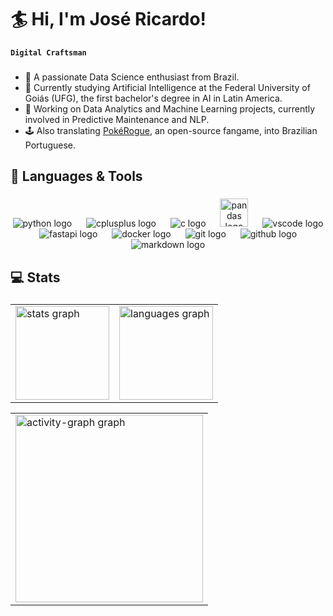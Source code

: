 # 🏄 Hi, I'm José Ricardo!

**`Digital Craftsman`**

###

- 🦾 A passionate Data Science enthusiast from Brazil.
- 🌱 Currently studying Artificial Intelligence at the Federal University of Goiás (UFG), the first bachelor's degree in AI in Latin America.
- 🤖 Working on Data Analytics and Machine Learning projects, currently involved in Predictive Maintenance and NLP.
- 🕹️ Also translating [PokéRogue](https://github.com/pagefaultgames/pokerogue), an open-source fangame, into Brazilian Portuguese.

###

## 🧰 Languages & Tools

###

<div align="center">
  <img src="https://skillicons.dev/icons?i=py" alt="python logo"  />
  <img width="15" />
  <img src="https://skillicons.dev/icons?i=cpp" alt="cplusplus logo"  />
  <img width="15" />
  <img src="https://skillicons.dev/icons?i=c" alt="c logo"  />
  <img width="15" />
  <img src="https://cdn.jsdelivr.net/gh/devicons/devicon/icons/pandas/pandas-original.svg" height=45px alt="pandas logo"  />
  <img width="15" />
  <img src="https://skillicons.dev/icons?i=vscode" alt="vscode logo"  />
  <img width="15" />
  <img src="https://skillicons.dev/icons?i=fastapi" alt="fastapi logo"  />
  <img width="15" />
  <img src="https://skillicons.dev/icons?i=docker" alt="docker logo"  />
  <img width="15" />
  <img src="https://skillicons.dev/icons?i=git" alt="git logo"  />
  <img width="15" />
  <img src="https://skillicons.dev/icons?i=github" alt="github logo"  />
  <img width="15" />
  <img src="https://skillicons.dev/icons?i=md" alt="markdown logo"  />
</div>

###

## 💻 Stats

###

<div align="center">
  <table>
    <tr>
      <td><img src="https://github-readme-stats.vercel.app/api?username=josericardo-fo&hide_title=false&hide_rank=false&show_icons=true&include_all_commits=true&count_private=true&disable_animations=false&theme=react&locale=en&hide_border=false&order=1" height="150" alt="stats graph"  /></td>
      <td><img src="https://github-readme-stats.vercel.app/api/top-langs?username=josericardo-fo&locale=en&hide_title=false&layout=compact&card_width=320&langs_count=5&theme=react&hide_border=false&order=2" height="150" alt="languages graph"  /></td>
    </tr>
  </table>
</div>

<div align="center">
  <table>
    <tr>
      <td><img src="https://github-readme-activity-graph.vercel.app/graph?username=josericardo-fo&radius=16&theme=react&area=true&order=5" height="300" alt="activity-graph graph"  /></td>
    </tr>
  </table>
</div>

###
